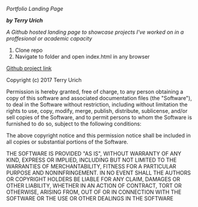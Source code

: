 _Portfolio Landing Page_

_**by Terry Urich**_

_A Github hosted landing page to showcase projects I've worked on in a proffesional or academic capacity_

1. Clone repo
1. Navigate to folder and open index.html in any browser

[Github project link](https://github.com/terryurich/epicodus/tree/gh-pages)

Copyright (c) 2017 Terry Urich

Permission is hereby granted, free of charge, to any person obtaining a copy
of this software and associated documentation files (the "Software"), to deal
in the Software without restriction, including without limitation the rights
to use, copy, modify, merge, publish, distribute, sublicense, and/or sell
copies of the Software, and to permit persons to whom the Software is
furnished to do so, subject to the following conditions:

The above copyright notice and this permission notice shall be included in all
copies or substantial portions of the Software.

THE SOFTWARE IS PROVIDED "AS IS", WITHOUT WARRANTY OF ANY KIND, EXPRESS OR
IMPLIED, INCLUDING BUT NOT LIMITED TO THE WARRANTIES OF MERCHANTABILITY,
FITNESS FOR A PARTICULAR PURPOSE AND NONINFRINGEMENT. IN NO EVENT SHALL THE
AUTHORS OR COPYRIGHT HOLDERS BE LIABLE FOR ANY CLAIM, DAMAGES OR OTHER
LIABILITY, WHETHER IN AN ACTION OF CONTRACT, TORT OR OTHERWISE, ARISING FROM,
OUT OF OR IN CONNECTION WITH THE SOFTWARE OR THE USE OR OTHER DEALINGS IN THE
SOFTWARE

